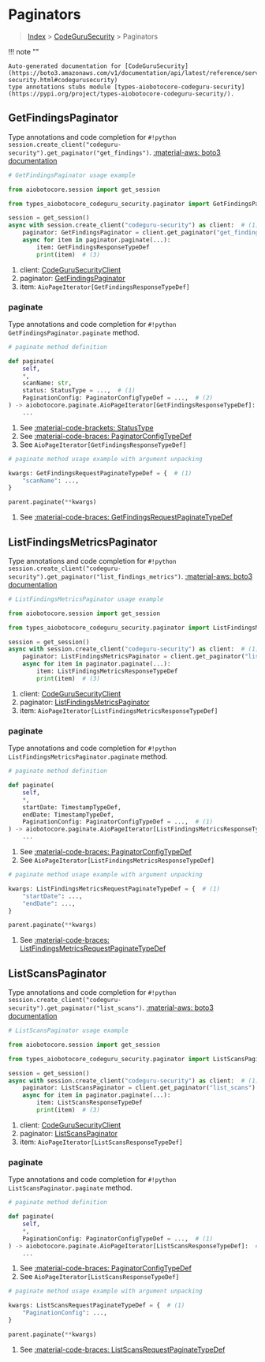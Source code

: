 # Paginators

> [Index](../README.md) > [CodeGuruSecurity](./README.md) > Paginators

!!! note ""

    Auto-generated documentation for [CodeGuruSecurity](https://boto3.amazonaws.com/v1/documentation/api/latest/reference/services/codeguru-security.html#codegurusecurity)
    type annotations stubs module [types-aiobotocore-codeguru-security](https://pypi.org/project/types-aiobotocore-codeguru-security/).

## GetFindingsPaginator

Type annotations and code completion for `#!python session.create_client("codeguru-security").get_paginator("get_findings")`.
[:material-aws: boto3 documentation](https://boto3.amazonaws.com/v1/documentation/api/latest/reference/services/codeguru-security/paginator/GetFindings.html#CodeGuruSecurity.Paginator.GetFindings)

```python
# GetFindingsPaginator usage example

from aiobotocore.session import get_session

from types_aiobotocore_codeguru_security.paginator import GetFindingsPaginator

session = get_session()
async with session.create_client("codeguru-security") as client:  # (1)
    paginator: GetFindingsPaginator = client.get_paginator("get_findings")  # (2)
    async for item in paginator.paginate(...):
        item: GetFindingsResponseTypeDef
        print(item)  # (3)
```

1. client: [CodeGuruSecurityClient](./client.md)
2. paginator: [GetFindingsPaginator](./paginators.md#getfindingspaginator)
3. item: `AioPageIterator[GetFindingsResponseTypeDef]`


### paginate

Type annotations and code completion for `#!python GetFindingsPaginator.paginate` method.

```python
# paginate method definition

def paginate(
    self,
    *,
    scanName: str,
    status: StatusType = ...,  # (1)
    PaginationConfig: PaginatorConfigTypeDef = ...,  # (2)
) -> aiobotocore.paginate.AioPageIterator[GetFindingsResponseTypeDef]:  # (3)
    ...
```

1. See [:material-code-brackets: StatusType](./literals.md#statustype)
2. See [:material-code-braces: PaginatorConfigTypeDef](./type_defs.md#paginatorconfigtypedef)
3. See `AioPageIterator[GetFindingsResponseTypeDef]`


```python
# paginate method usage example with argument unpacking

kwargs: GetFindingsRequestPaginateTypeDef = {  # (1)
    "scanName": ...,
}

parent.paginate(**kwargs)
```

1. See [:material-code-braces: GetFindingsRequestPaginateTypeDef](./type_defs.md#getfindingsrequestpaginatetypedef)
## ListFindingsMetricsPaginator

Type annotations and code completion for `#!python session.create_client("codeguru-security").get_paginator("list_findings_metrics")`.
[:material-aws: boto3 documentation](https://boto3.amazonaws.com/v1/documentation/api/latest/reference/services/codeguru-security/paginator/ListFindingsMetrics.html#CodeGuruSecurity.Paginator.ListFindingsMetrics)

```python
# ListFindingsMetricsPaginator usage example

from aiobotocore.session import get_session

from types_aiobotocore_codeguru_security.paginator import ListFindingsMetricsPaginator

session = get_session()
async with session.create_client("codeguru-security") as client:  # (1)
    paginator: ListFindingsMetricsPaginator = client.get_paginator("list_findings_metrics")  # (2)
    async for item in paginator.paginate(...):
        item: ListFindingsMetricsResponseTypeDef
        print(item)  # (3)
```

1. client: [CodeGuruSecurityClient](./client.md)
2. paginator: [ListFindingsMetricsPaginator](./paginators.md#listfindingsmetricspaginator)
3. item: `AioPageIterator[ListFindingsMetricsResponseTypeDef]`


### paginate

Type annotations and code completion for `#!python ListFindingsMetricsPaginator.paginate` method.

```python
# paginate method definition

def paginate(
    self,
    *,
    startDate: TimestampTypeDef,
    endDate: TimestampTypeDef,
    PaginationConfig: PaginatorConfigTypeDef = ...,  # (1)
) -> aiobotocore.paginate.AioPageIterator[ListFindingsMetricsResponseTypeDef]:  # (2)
    ...
```

1. See [:material-code-braces: PaginatorConfigTypeDef](./type_defs.md#paginatorconfigtypedef)
2. See `AioPageIterator[ListFindingsMetricsResponseTypeDef]`


```python
# paginate method usage example with argument unpacking

kwargs: ListFindingsMetricsRequestPaginateTypeDef = {  # (1)
    "startDate": ...,
    "endDate": ...,
}

parent.paginate(**kwargs)
```

1. See [:material-code-braces: ListFindingsMetricsRequestPaginateTypeDef](./type_defs.md#listfindingsmetricsrequestpaginatetypedef)
## ListScansPaginator

Type annotations and code completion for `#!python session.create_client("codeguru-security").get_paginator("list_scans")`.
[:material-aws: boto3 documentation](https://boto3.amazonaws.com/v1/documentation/api/latest/reference/services/codeguru-security/paginator/ListScans.html#CodeGuruSecurity.Paginator.ListScans)

```python
# ListScansPaginator usage example

from aiobotocore.session import get_session

from types_aiobotocore_codeguru_security.paginator import ListScansPaginator

session = get_session()
async with session.create_client("codeguru-security") as client:  # (1)
    paginator: ListScansPaginator = client.get_paginator("list_scans")  # (2)
    async for item in paginator.paginate(...):
        item: ListScansResponseTypeDef
        print(item)  # (3)
```

1. client: [CodeGuruSecurityClient](./client.md)
2. paginator: [ListScansPaginator](./paginators.md#listscanspaginator)
3. item: `AioPageIterator[ListScansResponseTypeDef]`


### paginate

Type annotations and code completion for `#!python ListScansPaginator.paginate` method.

```python
# paginate method definition

def paginate(
    self,
    *,
    PaginationConfig: PaginatorConfigTypeDef = ...,  # (1)
) -> aiobotocore.paginate.AioPageIterator[ListScansResponseTypeDef]:  # (2)
    ...
```

1. See [:material-code-braces: PaginatorConfigTypeDef](./type_defs.md#paginatorconfigtypedef)
2. See `AioPageIterator[ListScansResponseTypeDef]`


```python
# paginate method usage example with argument unpacking

kwargs: ListScansRequestPaginateTypeDef = {  # (1)
    "PaginationConfig": ...,
}

parent.paginate(**kwargs)
```

1. See [:material-code-braces: ListScansRequestPaginateTypeDef](./type_defs.md#listscansrequestpaginatetypedef)
